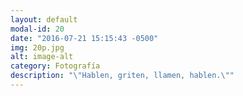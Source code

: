 ```yaml
---
layout: default
modal-id: 20
date: "2016-07-21 15:15:43 -0500"
img: 20p.jpg
alt: image-alt
category: Fotografía
description: "\"Hablen, griten, llamen, hablen.\""
---
```

